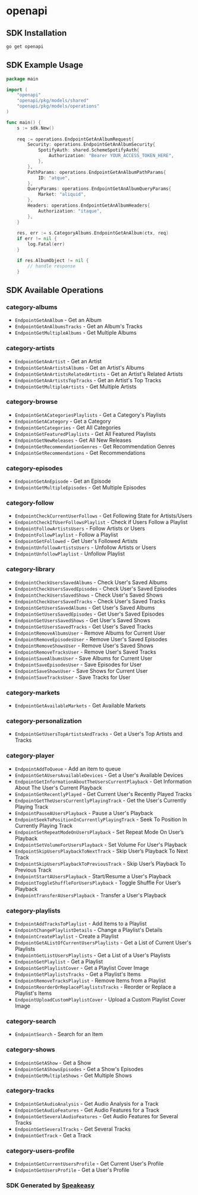 # openapi

<!-- Start SDK Installation -->
## SDK Installation

```bash
go get openapi
```
<!-- End SDK Installation -->

<!-- Start SDK Example Usage -->
## SDK Example Usage

```go
package main

import (
    "openapi"
    "openapi/pkg/models/shared"
    "openapi/pkg/models/operations"
)

func main() {
    s := sdk.New()
    
    req := operations.EndpointGetAnAlbumRequest{
        Security: operations.EndpointGetAnAlbumSecurity{
            SpotifyAuth: shared.SchemeSpotifyAuth{
                Authorization: "Bearer YOUR_ACCESS_TOKEN_HERE",
            },
        },
        PathParams: operations.EndpointGetAnAlbumPathParams{
            ID: "atque",
        },
        QueryParams: operations.EndpointGetAnAlbumQueryParams{
            Market: "aliquid",
        },
        Headers: operations.EndpointGetAnAlbumHeaders{
            Authorization: "itaque",
        },
    }
    
    res, err := s.CategoryAlbums.EndpointGetAnAlbum(ctx, req)
    if err != nil {
        log.Fatal(err)
    }

    if res.AlbumObject != nil {
        // handle response
    }
```
<!-- End SDK Example Usage -->

<!-- Start SDK Available Operations -->
## SDK Available Operations

### category-albums

* `EndpointGetAnAlbum` - Get an Album
* `EndpointGetAnAlbumsTracks` - Get an Album's Tracks
* `EndpointGetMultipleAlbums` - Get Multiple Albums

### category-artists

* `EndpointGetAnArtist` - Get an Artist
* `EndpointGetAnArtistsAlbums` - Get an Artist's Albums
* `EndpointGetAnArtistsRelatedArtists` - Get an Artist's Related Artists
* `EndpointGetAnArtistsTopTracks` - Get an Artist's Top Tracks
* `EndpointGetMultipleArtists` - Get Multiple Artists

### category-browse

* `EndpointGetACategoriesPlaylists` - Get a Category's Playlists
* `EndpointGetACategory` - Get a Category
* `EndpointGetCategories` - Get All Categories
* `EndpointGetFeaturedPlaylists` - Get All Featured Playlists
* `EndpointGetNewReleases` - Get All New Releases
* `EndpointGetRecommendationGenres` - Get Recommendation Genres
* `EndpointGetRecommendations` - Get Recommendations

### category-episodes

* `EndpointGetAnEpisode` - Get an Episode
* `EndpointGetMultipleEpisodes` - Get Multiple Episodes

### category-follow

* `EndpointCheckCurrentUserFollows` - Get Following State for Artists/Users
* `EndpointCheckIfUserFollowsPlaylist` - Check if Users Follow a Playlist
* `EndpointFollowArtistsUsers` - Follow Artists or Users
* `EndpointFollowPlaylist` - Follow a Playlist
* `EndpointGetFollowed` - Get User's Followed Artists
* `EndpointUnfollowArtistsUsers` - Unfollow Artists or Users
* `EndpointUnfollowPlaylist` - Unfollow Playlist

### category-library

* `EndpointCheckUsersSavedAlbums` - Check User's Saved Albums
* `EndpointCheckUsersSavedEpisodes` - Check User's Saved Episodes
* `EndpointCheckUsersSavedShows` - Check User's Saved Shows
* `EndpointCheckUsersSavedTracks` - Check User's Saved Tracks
* `EndpointGetUsersSavedAlbums` - Get User's Saved Albums
* `EndpointGetUsersSavedEpisodes` - Get User's Saved Episodes
* `EndpointGetUsersSavedShows` - Get User's Saved Shows
* `EndpointGetUsersSavedTracks` - Get User's Saved Tracks
* `EndpointRemoveAlbumsUser` - Remove Albums for Current User
* `EndpointRemoveEpisodesUser` - Remove User's Saved Episodes
* `EndpointRemoveShowsUser` - Remove User's Saved Shows
* `EndpointRemoveTracksUser` - Remove User's Saved Tracks
* `EndpointSaveAlbumsUser` - Save Albums for Current User
* `EndpointSaveEpisodesUser` - Save Episodes for User
* `EndpointSaveShowsUser` - Save Shows for Current User
* `EndpointSaveTracksUser` - Save Tracks for User

### category-markets

* `EndpointGetAvailableMarkets` - Get Available Markets

### category-personalization

* `EndpointGetUsersTopArtistsAndTracks` - Get a User's Top Artists and Tracks

### category-player

* `EndpointAddToQueue` - Add an item to queue
* `EndpointGetAUsersAvailableDevices` - Get a User's Available Devices
* `EndpointGetInformationAboutTheUsersCurrentPlayback` - Get Information About The User's Current Playback
* `EndpointGetRecentlyPlayed` - Get Current User's Recently Played Tracks
* `EndpointGetTheUsersCurrentlyPlayingTrack` - Get the User's Currently Playing Track
* `EndpointPauseAUsersPlayback` - Pause a User's Playback
* `EndpointSeekToPositionInCurrentlyPlayingTrack` - Seek To Position In Currently Playing Track
* `EndpointSetRepeatModeOnUsersPlayback` - Set Repeat Mode On User’s Playback
* `EndpointSetVolumeForUsersPlayback` - Set Volume For User's Playback
* `EndpointSkipUsersPlaybackToNextTrack` - Skip User’s Playback To Next Track
* `EndpointSkipUsersPlaybackToPreviousTrack` - Skip User’s Playback To Previous Track
* `EndpointStartAUsersPlayback` - Start/Resume a User's Playback
* `EndpointToggleShuffleForUsersPlayback` - Toggle Shuffle For User’s Playback
* `EndpointTransferAUsersPlayback` - Transfer a User's Playback

### category-playlists

* `EndpointAddTracksToPlaylist` - Add Items to a Playlist
* `EndpointChangePlaylistDetails` - Change a Playlist's Details
* `EndpointCreatePlaylist` - Create a Playlist
* `EndpointGetAListOfCurrentUsersPlaylists` - Get a List of Current User's Playlists
* `EndpointGetListUsersPlaylists` - Get a List of a User's Playlists
* `EndpointGetPlaylist` - Get a Playlist
* `EndpointGetPlaylistCover` - Get a Playlist Cover Image
* `EndpointGetPlaylistsTracks` - Get a Playlist's Items
* `EndpointRemoveTracksPlaylist` - Remove Items from a Playlist
* `EndpointReorderOrReplacePlaylistsTracks` - Reorder or Replace a Playlist's Items
* `EndpointUploadCustomPlaylistCover` - Upload a Custom Playlist Cover Image

### category-search

* `EndpointSearch` - Search for an Item

### category-shows

* `EndpointGetAShow` - Get a Show
* `EndpointGetAShowsEpisodes` - Get a Show's Episodes
* `EndpointGetMultipleShows` - Get Multiple Shows

### category-tracks

* `EndpointGetAudioAnalysis` - Get Audio Analysis for a Track
* `EndpointGetAudioFeatures` - Get Audio Features for a Track
* `EndpointGetSeveralAudioFeatures` - Get Audio Features for Several Tracks
* `EndpointGetSeveralTracks` - Get Several Tracks
* `EndpointGetTrack` - Get a Track

### category-users-profile

* `EndpointGetCurrentUsersProfile` - Get Current User's Profile
* `EndpointGetUsersProfile` - Get a User's Profile

<!-- End SDK Available Operations -->

### SDK Generated by [Speakeasy](https://docs.speakeasyapi.dev/docs/using-speakeasy/client-sdks)
